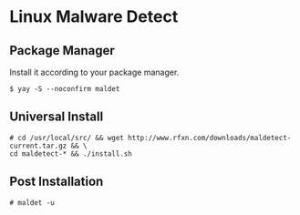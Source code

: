 # Linux Malware Detect

## Package Manager

Install it according to your package manager.

```
$ yay -S --noconfirm maldet
```

## Universal Install

```
# cd /usr/local/src/ && wget http://www.rfxn.com/downloads/maldetect-current.tar.gz && \
cd maldetect-* && ./install.sh
```

## Post Installation

```
# maldet -u
```